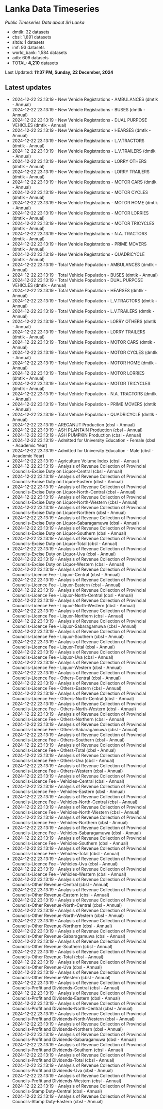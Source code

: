# Lanka Data Timeseries
*Public Timeseries Data about Sri Lanka*

* dmtlk: 32 datasets
* cbsl: 1,891 datasets
* sltda: 1 datasets
* imf: 93 datasets
* world_bank: 1,584 datasets
* adb: 609 datasets
* TOTAL: **4,210** datasets

Last Updated: **11:37 PM, Sunday, 22 December, 2024**

## Latest updates

* 2024-12-22 23:13:19 - New Vehicle Registrations - AMBULANCES (dmtlk - Annual)
* 2024-12-22 23:13:19 - New Vehicle Registrations - BUSES (dmtlk - Annual)
* 2024-12-22 23:13:19 - New Vehicle Registrations - DUAL PURPOSE VEHICLES (dmtlk - Annual)
* 2024-12-22 23:13:19 - New Vehicle Registrations - HEARSES (dmtlk - Annual)
* 2024-12-22 23:13:19 - New Vehicle Registrations - L.V.TRACTORS (dmtlk - Annual)
* 2024-12-22 23:13:19 - New Vehicle Registrations - L.V.TRAILERS (dmtlk - Annual)
* 2024-12-22 23:13:19 - New Vehicle Registrations - LORRY OTHERS (dmtlk - Annual)
* 2024-12-22 23:13:19 - New Vehicle Registrations - LORRY TRAILERS (dmtlk - Annual)
* 2024-12-22 23:13:19 - New Vehicle Registrations - MOTOR CARS (dmtlk - Annual)
* 2024-12-22 23:13:19 - New Vehicle Registrations - MOTOR CYCLES (dmtlk - Annual)
* 2024-12-22 23:13:19 - New Vehicle Registrations - MOTOR HOME (dmtlk - Annual)
* 2024-12-22 23:13:19 - New Vehicle Registrations - MOTOR LORRIES (dmtlk - Annual)
* 2024-12-22 23:13:19 - New Vehicle Registrations - MOTOR TRICYCLES (dmtlk - Annual)
* 2024-12-22 23:13:19 - New Vehicle Registrations - N.A. TRACTORS (dmtlk - Annual)
* 2024-12-22 23:13:19 - New Vehicle Registrations - PRIME MOVERS (dmtlk - Annual)
* 2024-12-22 23:13:19 - New Vehicle Registrations - QUADRICYCLE (dmtlk - Annual)
* 2024-12-22 23:13:19 - Total Vehicle Population - AMBULANCES (dmtlk - Annual)
* 2024-12-22 23:13:19 - Total Vehicle Population - BUSES (dmtlk - Annual)
* 2024-12-22 23:13:19 - Total Vehicle Population - DUAL PURPOSE VEHICLES (dmtlk - Annual)
* 2024-12-22 23:13:19 - Total Vehicle Population - HEARSES (dmtlk - Annual)
* 2024-12-22 23:13:19 - Total Vehicle Population - L.V.TRACTORS (dmtlk - Annual)
* 2024-12-22 23:13:19 - Total Vehicle Population - L.V.TRAILERS (dmtlk - Annual)
* 2024-12-22 23:13:19 - Total Vehicle Population - LORRY OTHERS (dmtlk - Annual)
* 2024-12-22 23:13:19 - Total Vehicle Population - LORRY TRAILERS (dmtlk - Annual)
* 2024-12-22 23:13:19 - Total Vehicle Population - MOTOR CARS (dmtlk - Annual)
* 2024-12-22 23:13:19 - Total Vehicle Population - MOTOR CYCLES (dmtlk - Annual)
* 2024-12-22 23:13:19 - Total Vehicle Population - MOTOR HOME (dmtlk - Annual)
* 2024-12-22 23:13:19 - Total Vehicle Population - MOTOR LORRIES (dmtlk - Annual)
* 2024-12-22 23:13:19 - Total Vehicle Population - MOTOR TRICYCLES (dmtlk - Annual)
* 2024-12-22 23:13:19 - Total Vehicle Population - N.A. TRACTORS (dmtlk - Annual)
* 2024-12-22 23:13:19 - Total Vehicle Population - PRIME MOVERS (dmtlk - Annual)
* 2024-12-22 23:13:19 - Total Vehicle Population - QUADRICYCLE (dmtlk - Annual)
* 2024-12-22 23:13:19 - ARECANUT Production (cbsl - Annual)
* 2024-12-22 23:13:19 - ASH PLANTAIN Production (cbsl - Annual)
* 2024-12-22 23:13:19 - ASH PUMPKIN Production (cbsl - Annual)
* 2024-12-22 23:13:19 - Admitted for University Education - Female (cbsl - Academic Year)
* 2024-12-22 23:13:19 - Admitted for University Education - Male (cbsl - Academic Year)
* 2024-12-22 23:13:19 - Agriculture Volume Index (cbsl - Annual)
* 2024-12-22 23:13:19 - Analysis of Revenue Collection of Provincial Councils-Excise Duty on Liquor-Central (cbsl - Annual)
* 2024-12-22 23:13:19 - Analysis of Revenue Collection of Provincial Councils-Excise Duty on Liquor-Eastern (cbsl - Annual)
* 2024-12-22 23:13:19 - Analysis of Revenue Collection of Provincial Councils-Excise Duty on Liquor-North-Central (cbsl - Annual)
* 2024-12-22 23:13:19 - Analysis of Revenue Collection of Provincial Councils-Excise Duty on Liquor-North-Western (cbsl - Annual)
* 2024-12-22 23:13:19 - Analysis of Revenue Collection of Provincial Councils-Excise Duty on Liquor-Northern (cbsl - Annual)
* 2024-12-22 23:13:19 - Analysis of Revenue Collection of Provincial Councils-Excise Duty on Liquor-Sabaragamuwa (cbsl - Annual)
* 2024-12-22 23:13:19 - Analysis of Revenue Collection of Provincial Councils-Excise Duty on Liquor-Southern (cbsl - Annual)
* 2024-12-22 23:13:19 - Analysis of Revenue Collection of Provincial Councils-Excise Duty on Liquor-Total (cbsl - Annual)
* 2024-12-22 23:13:19 - Analysis of Revenue Collection of Provincial Councils-Excise Duty on Liquor-Uva (cbsl - Annual)
* 2024-12-22 23:13:19 - Analysis of Revenue Collection of Provincial Councils-Excise Duty on Liquor-Western (cbsl - Annual)
* 2024-12-22 23:13:19 - Analysis of Revenue Collection of Provincial Councils-Licence Fee - Liquor-Central (cbsl - Annual)
* 2024-12-22 23:13:19 - Analysis of Revenue Collection of Provincial Councils-Licence Fee - Liquor-Eastern (cbsl - Annual)
* 2024-12-22 23:13:19 - Analysis of Revenue Collection of Provincial Councils-Licence Fee - Liquor-North-Central (cbsl - Annual)
* 2024-12-22 23:13:19 - Analysis of Revenue Collection of Provincial Councils-Licence Fee - Liquor-North-Western (cbsl - Annual)
* 2024-12-22 23:13:19 - Analysis of Revenue Collection of Provincial Councils-Licence Fee - Liquor-Northern (cbsl - Annual)
* 2024-12-22 23:13:19 - Analysis of Revenue Collection of Provincial Councils-Licence Fee - Liquor-Sabaragamuwa (cbsl - Annual)
* 2024-12-22 23:13:19 - Analysis of Revenue Collection of Provincial Councils-Licence Fee - Liquor-Southern (cbsl - Annual)
* 2024-12-22 23:13:19 - Analysis of Revenue Collection of Provincial Councils-Licence Fee - Liquor-Total (cbsl - Annual)
* 2024-12-22 23:13:19 - Analysis of Revenue Collection of Provincial Councils-Licence Fee - Liquor-Uva (cbsl - Annual)
* 2024-12-22 23:13:19 - Analysis of Revenue Collection of Provincial Councils-Licence Fee - Liquor-Western (cbsl - Annual)
* 2024-12-22 23:13:19 - Analysis of Revenue Collection of Provincial Councils-Licence Fee - Others-Central (cbsl - Annual)
* 2024-12-22 23:13:19 - Analysis of Revenue Collection of Provincial Councils-Licence Fee - Others-Eastern (cbsl - Annual)
* 2024-12-22 23:13:19 - Analysis of Revenue Collection of Provincial Councils-Licence Fee - Others-North-Central (cbsl - Annual)
* 2024-12-22 23:13:19 - Analysis of Revenue Collection of Provincial Councils-Licence Fee - Others-North-Western (cbsl - Annual)
* 2024-12-22 23:13:19 - Analysis of Revenue Collection of Provincial Councils-Licence Fee - Others-Northern (cbsl - Annual)
* 2024-12-22 23:13:19 - Analysis of Revenue Collection of Provincial Councils-Licence Fee - Others-Sabaragamuwa (cbsl - Annual)
* 2024-12-22 23:13:19 - Analysis of Revenue Collection of Provincial Councils-Licence Fee - Others-Southern (cbsl - Annual)
* 2024-12-22 23:13:19 - Analysis of Revenue Collection of Provincial Councils-Licence Fee - Others-Total (cbsl - Annual)
* 2024-12-22 23:13:19 - Analysis of Revenue Collection of Provincial Councils-Licence Fee - Others-Uva (cbsl - Annual)
* 2024-12-22 23:13:19 - Analysis of Revenue Collection of Provincial Councils-Licence Fee - Others-Western (cbsl - Annual)
* 2024-12-22 23:13:19 - Analysis of Revenue Collection of Provincial Councils-Licence Fee - Vehicles-Central (cbsl - Annual)
* 2024-12-22 23:13:19 - Analysis of Revenue Collection of Provincial Councils-Licence Fee - Vehicles-Eastern (cbsl - Annual)
* 2024-12-22 23:13:19 - Analysis of Revenue Collection of Provincial Councils-Licence Fee - Vehicles-North-Central (cbsl - Annual)
* 2024-12-22 23:13:19 - Analysis of Revenue Collection of Provincial Councils-Licence Fee - Vehicles-North-Western (cbsl - Annual)
* 2024-12-22 23:13:19 - Analysis of Revenue Collection of Provincial Councils-Licence Fee - Vehicles-Northern (cbsl - Annual)
* 2024-12-22 23:13:19 - Analysis of Revenue Collection of Provincial Councils-Licence Fee - Vehicles-Sabaragamuwa (cbsl - Annual)
* 2024-12-22 23:13:19 - Analysis of Revenue Collection of Provincial Councils-Licence Fee - Vehicles-Southern (cbsl - Annual)
* 2024-12-22 23:13:19 - Analysis of Revenue Collection of Provincial Councils-Licence Fee - Vehicles-Total (cbsl - Annual)
* 2024-12-22 23:13:19 - Analysis of Revenue Collection of Provincial Councils-Licence Fee - Vehicles-Uva (cbsl - Annual)
* 2024-12-22 23:13:19 - Analysis of Revenue Collection of Provincial Councils-Licence Fee - Vehicles-Western (cbsl - Annual)
* 2024-12-22 23:13:19 - Analysis of Revenue Collection of Provincial Councils-Other Revenue-Central (cbsl - Annual)
* 2024-12-22 23:13:19 - Analysis of Revenue Collection of Provincial Councils-Other Revenue-Eastern (cbsl - Annual)
* 2024-12-22 23:13:19 - Analysis of Revenue Collection of Provincial Councils-Other Revenue-North-Central (cbsl - Annual)
* 2024-12-22 23:13:19 - Analysis of Revenue Collection of Provincial Councils-Other Revenue-North-Western (cbsl - Annual)
* 2024-12-22 23:13:19 - Analysis of Revenue Collection of Provincial Councils-Other Revenue-Northern (cbsl - Annual)
* 2024-12-22 23:13:19 - Analysis of Revenue Collection of Provincial Councils-Other Revenue-Sabaragamuwa (cbsl - Annual)
* 2024-12-22 23:13:19 - Analysis of Revenue Collection of Provincial Councils-Other Revenue-Southern (cbsl - Annual)
* 2024-12-22 23:13:19 - Analysis of Revenue Collection of Provincial Councils-Other Revenue-Total (cbsl - Annual)
* 2024-12-22 23:13:19 - Analysis of Revenue Collection of Provincial Councils-Other Revenue-Uva (cbsl - Annual)
* 2024-12-22 23:13:19 - Analysis of Revenue Collection of Provincial Councils-Other Revenue-Western (cbsl - Annual)
* 2024-12-22 23:13:19 - Analysis of Revenue Collection of Provincial Councils-Profit and Dividends-Central (cbsl - Annual)
* 2024-12-22 23:13:19 - Analysis of Revenue Collection of Provincial Councils-Profit and Dividends-Eastern (cbsl - Annual)
* 2024-12-22 23:13:19 - Analysis of Revenue Collection of Provincial Councils-Profit and Dividends-North-Central (cbsl - Annual)
* 2024-12-22 23:13:19 - Analysis of Revenue Collection of Provincial Councils-Profit and Dividends-North-Western (cbsl - Annual)
* 2024-12-22 23:13:19 - Analysis of Revenue Collection of Provincial Councils-Profit and Dividends-Northern (cbsl - Annual)
* 2024-12-22 23:13:19 - Analysis of Revenue Collection of Provincial Councils-Profit and Dividends-Sabaragamuwa (cbsl - Annual)
* 2024-12-22 23:13:19 - Analysis of Revenue Collection of Provincial Councils-Profit and Dividends-Southern (cbsl - Annual)
* 2024-12-22 23:13:19 - Analysis of Revenue Collection of Provincial Councils-Profit and Dividends-Total (cbsl - Annual)
* 2024-12-22 23:13:19 - Analysis of Revenue Collection of Provincial Councils-Profit and Dividends-Uva (cbsl - Annual)
* 2024-12-22 23:13:19 - Analysis of Revenue Collection of Provincial Councils-Profit and Dividends-Western (cbsl - Annual)
* 2024-12-22 23:13:19 - Analysis of Revenue Collection of Provincial Councils-Stamp Duty-Central (cbsl - Annual)
* 2024-12-22 23:13:19 - Analysis of Revenue Collection of Provincial Councils-Stamp Duty-Eastern (cbsl - Annual)